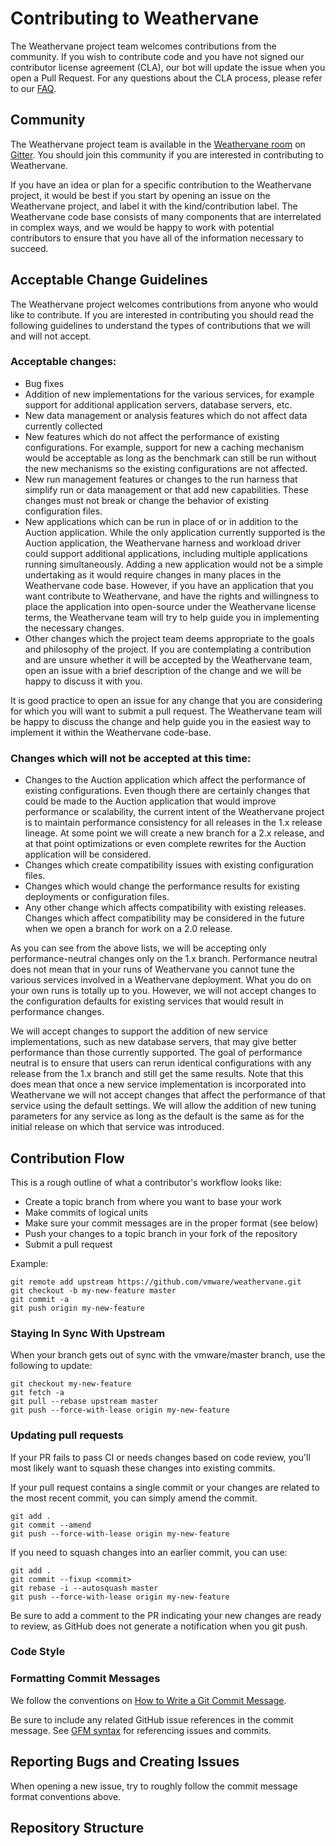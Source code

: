 # Contributing to Weathervane

The Weathervane project team welcomes contributions from the community. If you wish to contribute code and you have not
signed our contributor license agreement (CLA), our bot will update the issue when you open a Pull Request. For any
questions about the CLA process, please refer to our [FAQ](https://cla.vmware.com/faq).

## Community

The Weathervane project team is available in the [Weathervane room](https://gitter.im/vmware/weathervane) on [Gitter](https://gitter.im). You should join this community if you are interested in contributing to Weathervane.

If you have an idea or plan for a specific contribution to the Weathervane project, it would be best if you start by opening an issue on the Weathervane project, and label it with the kind/contribution label.  The Weathervane code base consists of many components that are interrelated in complex ways, and we would be happy to work with potential contributors to ensure that you have all of the information necessary to succeed.

## Acceptable Change Guidelines

The Weathervane project welcomes contributions from anyone who would like to contribute.  If you are interested in contributing you should read the following guidelines to understand the types of contributions that we will and will not accept.

### Acceptable changes:

* Bug fixes 
* Addition of new implementations for the various services, for example support for additional application servers, database servers, etc.
* New data management or analysis features which do not affect data currently collected
* New features which do not affect the performance of existing configurations.  For example, support for new a caching mechanism would be acceptable as long as the benchmark can still be run without the new mechanisms so the existing configurations are not affected.
* New run management features or changes to the run harness that simplify run or data management or that add new capabilities.  These changes must not break or change the behavior of existing configuration files.
* New applications which can be run in place of or in addition to the Auction application.  While the only application currently supported is the Auction application, the Weathervane harness and workload driver could support additional applications, including multiple applications running simultaneously.  Adding a new application would not be a simple undertaking as it would require changes in many places in the Weathervane code base.  However, if you have an application that you want contribute to Weathervane, and have the rights and willingness to place the application into open-source under the Weathervane license terms, the Weathervane team will try to help guide you in implementing the necessary changes.
* Other changes which the project team deems appropriate to the goals and philosophy of the project.  If you are contemplating a contribution and are unsure whether it will be accepted by the Weathervane team,  open an issue with a brief description of the change and we will be happy to discuss it with you.

It is good practice to open an issue for any change that you are considering for which you will want to submit a pull request.  The Weathervane team will be happy to discuss the change and help guide you in the easiest way to implement it within the Weathervane code-base.

### Changes which will not be accepted at this time:

* Changes to the Auction application which affect the performance of existing configurations.  Even though there are certainly changes that could be made to the Auction application that would improve performance or scalability, the current intent of the Weathervane project is to maintain performance consistency for all releases in the 1.x release lineage.  At some point we will create a new branch for a 2.x release, and at that point optimizations  or even complete rewrites for the Auction application will be considered.  
* Changes which create compatibility issues with existing configuration files.
* Changes which would change the performance results for existing deployments or configuration files.
* Any other change which affects compatibility with existing releases. Changes which affect compatibility may be considered in the future when we open a branch for work on a 2.0 release.

As you can see from the above lists, we will be accepting only performance-neutral changes only on the 1.x branch. Performance neutral does not mean that in your runs of Weathervane you cannot tune the various services involved in a Weathervane deployment.  What you do on your own runs is totally up to you.  However, we will not accept changes to the configuration defaults for existing services that would result in performance changes.  

We will accept changes to support the addition of new service implementations, such as new database servers, that may give better performance than those currently supported. The goal of performance neutral is to ensure that users can rerun identical configurations with any release from the 1.x branch and still get the same results.  Note that this does mean that once a new service implementation is incorporated into Weathervane we will not accept changes that affect the performance of that service using the default settings.  We will allow the addition of new tuning parameters for any service as long as the default is the same as for the initial release on which that service was introduced.

## Contribution Flow

This is a rough outline of what a contributor's workflow looks like:

- Create a topic branch from where you want to base your work
- Make commits of logical units
- Make sure your commit messages are in the proper format (see below)
- Push your changes to a topic branch in your fork of the repository
- Submit a pull request

Example:

``` shell
git remote add upstream https://github.com/vmware/weathervane.git
git checkout -b my-new-feature master
git commit -a
git push origin my-new-feature
```

### Staying In Sync With Upstream

When your branch gets out of sync with the vmware/master branch, use the following to update:

``` shell
git checkout my-new-feature
git fetch -a
git pull --rebase upstream master
git push --force-with-lease origin my-new-feature
```

### Updating pull requests

If your PR fails to pass CI or needs changes based on code review, you'll most likely want to squash these changes into
existing commits.

If your pull request contains a single commit or your changes are related to the most recent commit, you can simply
amend the commit.

``` shell
git add .
git commit --amend
git push --force-with-lease origin my-new-feature
```

If you need to squash changes into an earlier commit, you can use:

``` shell
git add .
git commit --fixup <commit>
git rebase -i --autosquash master
git push --force-with-lease origin my-new-feature
```

Be sure to add a comment to the PR indicating your new changes are ready to review, as GitHub does not generate a
notification when you git push.

### Code Style

### Formatting Commit Messages

We follow the conventions on [How to Write a Git Commit Message](http://chris.beams.io/posts/git-commit/).

Be sure to include any related GitHub issue references in the commit message.  See
[GFM syntax](https://guides.github.com/features/mastering-markdown/#GitHub-flavored-markdown) for referencing issues
and commits.

## Reporting Bugs and Creating Issues

When opening a new issue, try to roughly follow the commit message format conventions above.

## Repository Structure
